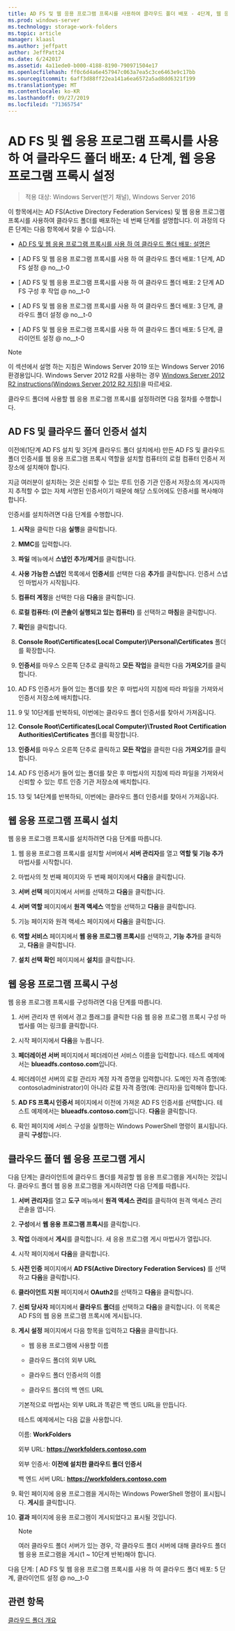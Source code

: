 ```yaml
---
title: AD FS 및 웹 응용 프로그램 프록시를 사용하여 클라우드 폴더 배포 - 4단계, 웹 응용 프로그램 프록시 설치
ms.prod: windows-server
ms.technology: storage-work-folders
ms.topic: article
manager: klaasl
ms.author: jeffpatt
author: JeffPatt24
ms.date: 6/242017
ms.assetid: 4a11ede0-b000-4188-8190-790971504e17
ms.openlocfilehash: ff0c6d4a6e457947c063a7ea5c3ce6463e9c17bb
ms.sourcegitcommit: 6aff3d88ff22ea141a6ea6572a5ad8dd6321f199
ms.translationtype: MT
ms.contentlocale: ko-KR
ms.lasthandoff: 09/27/2019
ms.locfileid: "71365754"
---
```

# <a name="deploy-work-folders-with-ad-fs-and-web-application-proxy-step-4-set-up-web-application-proxy"></a>AD FS 및 웹 응용 프로그램 프록시를 사용 하 여 클라우드 폴더 배포: 4 단계, 웹 응용 프로그램 프록시 설정

>적용 대상: Windows Server(반기 채널), Windows Server 2016

이 항목에서는 AD FS(Active Directory Federation Services) 및 웹 응용 프로그램 프록시를 사용하여 클라우드 폴더를 배포하는 네 번째 단계를 설명합니다. 이 과정의 다른 단계는 다음 항목에서 찾을 수 있습니다.  
  
-   [ AD FS 및 웹 응용 프로그램 프록시를 사용 하 여 클라우드 폴더 배포: 설명은](deploy-work-folders-adfs-overview.md)  
  
-   [ AD FS 및 웹 응용 프로그램 프록시를 사용 하 여 클라우드 폴더 배포: 1 단계, AD FS 설정 @ no__t-0  
  
-   [ AD FS 및 웹 응용 프로그램 프록시를 사용 하 여 클라우드 폴더 배포: 2 단계 AD FS 구성 후 작업 @ no__t-0  
  
-   [ AD FS 및 웹 응용 프로그램 프록시를 사용 하 여 클라우드 폴더 배포: 3 단계, 클라우드 폴더 설정 @ no__t-0  
  
-   [ AD FS 및 웹 응용 프로그램 프록시를 사용 하 여 클라우드 폴더 배포: 5 단계, 클라이언트 설정 @ no__t-0  

> [!NOTE]
>   이 섹션에서 설명 하는 지침은 Windows Server 2019 또는 Windows Server 2016 환경용입니다. Windows Server 2012 R2를 사용하는 경우 [Windows Server 2012 R2 instructions(Windows Server 2012 R2 지침)](https://technet.microsoft.com/library/dn747208(v=ws.11).aspx)을 따르세요.

클라우드 폴더에 사용할 웹 응용 프로그램 프록시를 설정하려면 다음 절차를 수행합니다.  
  
## <a name="install-the-ad-fs-and-work-folder-certificates"></a>AD FS 및 클라우드 폴더 인증서 설치  
이전에(1단계 AD FS 설치 및 3단계 클라우드 폴더 설치에서) 만든 AD FS 및 클라우드 폴더 인증서를 웹 응용 프로그램 프록시 역할을 설치할 컴퓨터의 로컬 컴퓨터 인증서 저장소에 설치해야 합니다.  
  
지금 여러분이 설치하는 것은 신뢰할 수 있는 루트 인증 기관 인증서 저장소의 게시자까지 추적할 수 없는 자체 서명된 인증서이기 때문에 해당 스토어에도 인증서를 복사해야 합니다.  
  
인증서를 설치하려면 다음 단계를 수행합니다.  
  
1.  **시작**을 클릭한 다음 **실행**을 클릭합니다.  
  
2.  **MMC**를 입력합니다.  
  
3.  **파일** 메뉴에서 **스냅인 추가/제거**를 클릭합니다.  
  
4.  **사용 가능한 스냅인** 목록에서 **인증서**를 선택한 다음 **추가**를 클릭합니다. 인증서 스냅인 마법사가 시작됩니다.  
  
5.  **컴퓨터 계정**을 선택한 다음 **다음**을 클릭합니다.  
  
6.  **로컬 컴퓨터: (이 콘솔이 실행되고 있는 컴퓨터)** 를 선택하고 **마침**을 클릭합니다.  
  
7.  **확인**을 클릭합니다.  
  
8.  **Console Root\Certificates\(Local Computer)\Personal\Certificates** 폴더를 확장합니다.  
  
9. **인증서**를 마우스 오른쪽 단추로 클릭하고 **모든 작업**을 클릭한 다음 **가져오기**를 클릭합니다.  
  
10. AD FS 인증서가 들어 있는 폴더를 찾은 후 마법사의 지침에 따라 파일을 가져와서 인증서 저장소에 배치합니다.  
  
11. 9 및 10단계를 반복하되, 이번에는 클라우드 폴더 인증서를 찾아서 가져옵니다.  
  
12. **Console Root\Certificates\(Local Computer)\Trusted Root Certification Authorities\Certificates** 폴더를 확장합니다.  
  
13. **인증서**를 마우스 오른쪽 단추로 클릭하고 **모든 작업**을 클릭한 다음 **가져오기**를 클릭합니다.  
  
14. AD FS 인증서가 들어 있는 폴더를 찾은 후 마법사의 지침에 따라 파일을 가져와서 신뢰할 수 있는 루트 인증 기관 저장소에 배치합니다.  
  
15. 13 및 14단계를 반복하되, 이번에는 클라우드 폴더 인증서를 찾아서 가져옵니다.  
  
## <a name="install-web-application-proxy"></a>웹 응용 프로그램 프록시 설치  
웹 응용 프로그램 프록시를 설치하려면 다음 단계를 따릅니다.  
  
1.  웹 응용 프로그램 프록시를 설치할 서버에서 **서버 관리자**를 열고 **역할 및 기능 추가** 마법사를 시작합니다.  
  
2.  마법사의 첫 번째 페이지와 두 번째 페이지에서 **다음**을 클릭합니다.  
  
3.  **서버 선택** 페이지에서 서버를 선택하고 **다음**을 클릭합니다.  
  
4.  **서버 역할** 페이지에서 **원격 액세스** 역할을 선택하고 **다음**을 클릭합니다.  
  
5.  기능 페이지와 원격 액세스 페이지에서 **다음**을 클릭합니다.  
  
6.  **역할 서비스** 페이지에서 **웹 응용 프로그램 프록시**를 선택하고, **기능 추가**를 클릭하고, **다음**을 클릭합니다.

7.  **설치 선택 확인** 페이지에서 **설치**를 클릭합니다.  
  
## <a name="configure-web-application-proxy"></a>웹 응용 프로그램 프록시 구성  
웹 응용 프로그램 프록시를 구성하려면 다음 단계를 따릅니다.  
  
1.  서버 관리자 맨 위에서 경고 플래그를 클릭한 다음 웹 응용 프로그램 프록시 구성 마법사를 여는 링크를 클릭합니다.  
  
2.  시작 페이지에서 **다음**을 누릅니다.  
  
3.  **페더레이션 서버** 페이지에서 페더레이션 서비스 이름을 입력합니다. 테스트 예제에서는 **blueadfs.contoso.com**입니다.  
  
4.  페더레이션 서버의 로컬 관리자 계정 자격 증명을 입력합니다. 도메인 자격 증명(예: contoso\administrator)이 아니라 로컬 자격 증명(예: 관리자)을 입력해야 합니다.  
  
5.  **AD FS 프록시 인증서** 페이지에서 이전에 가져온 AD FS 인증서를 선택합니다. 테스트 예제에서는 **blueadfs.contoso.com**입니다. **다음**을 클릭합니다.  
  
6.  확인 페이지에 서비스 구성을 실행하는 Windows PowerShell 명령이 표시됩니다. 클릭 **구성**합니다.  
  
## <a name="publish-the-work-folders-web-application"></a>클라우드 폴더 웹 응용 프로그램 게시  
다음 단계는 클라이언트에 클라우드 폴더를 제공할 웹 응용 프로그램을 게시하는 것입니다. 클라우드 폴더 웹 응용 프로그램을 게시하려면 다음 단계를 따릅니다.  
  
1. **서버 관리자**를 열고 **도구** 메뉴에서 **원격 액세스 관리**를 클릭하여 원격 액세스 관리 콘솔을 엽니다.  
  
2. **구성**에서 **웹 응용 프로그램 프록시**를 클릭합니다.  
  
3. **작업** 아래에서 **게시**를 클릭합니다. 새 응용 프로그램 게시 마법사가 열립니다.  
  
4. 시작 페이지에서 **다음**을 클릭합니다.  
  
5. **사전 인증** 페이지에서 **AD FS(Active Directory Federation Services)** 를 선택하고 **다음**을 클릭합니다.  
  
6. **클라이언트 지원** 페이지에서 **OAuth2**를 선택하고 **다음**을 클릭합니다.

7. **신뢰 당사자** 페이지에서 **클라우드 폴더**를 선택하고 **다음**을 클릭합니다. 이 목록은 AD FS의 웹 응용 프로그램 프록시에 게시됩니다.  
  
8. **게시 설정** 페이지에서 다음 항목을 입력하고 **다음**을 클릭합니다.  
  
   -   웹 응용 프로그램에 사용할 이름  
  
   -   클라우드 폴더의 외부 URL  
  
   -   클라우드 폴더 인증서의 이름  
  
   -   클라우드 폴더의 백 엔드 URL  
  
   기본적으로 마법사는 외부 URL과 똑같은 백 엔드 URL을 만듭니다.  
  
   테스트 예제에서는 다음 값을 사용합니다.  
  
   이름: **WorkFolders**  
  
   외부 URL: **https://workfolders.contoso.com**  
  
   외부 인증서: **이전에 설치한 클라우드 폴더 인증서**  
  
   백 엔드 서버 URL: **https://workfolders.contoso.com**  
  
9. 확인 페이지에 응용 프로그램을 게시하는 Windows PowerShell 명령이 표시됩니다. **게시**를 클릭합니다.  
  
10. **결과** 페이지에 응용 프로그램이 게시되었다고 표시될 것입니다.
    >[!NOTE]
    > 여러 클라우드 폴더 서버가 있는 경우, 각 클라우드 폴더 서버에 대해 클라우드 폴더 웹 응용 프로그램을 게시(1 ~ 10단계 반복)해야 합니다.  
  
다음 단계: [ AD FS 및 웹 응용 프로그램 프록시를 사용 하 여 클라우드 폴더 배포: 5 단계, 클라이언트 설정 @ no__t-0  
  
## <a name="see-also"></a>관련 항목  
[클라우드 폴더 개요](Work-Folders-Overview.md)  
  

